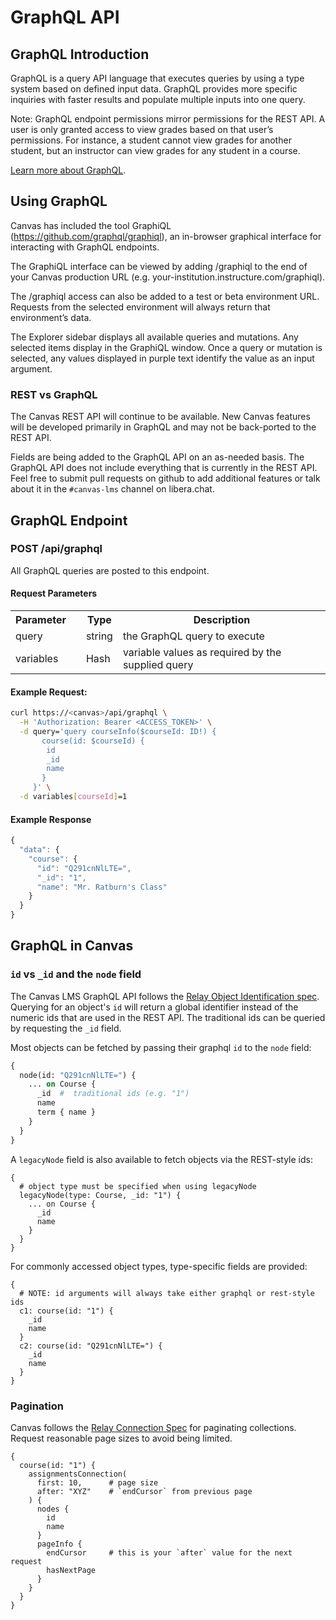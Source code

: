 GraphQL API
===============================

## GraphQL Introduction

GraphQL is a query API language that executes queries by using a type system
based on defined input data. GraphQL provides more specific inquiries with
faster results and populate multiple inputs into one query.

Note: GraphQL endpoint permissions mirror permissions for the REST API. A
user is only granted access to view grades based on that user’s permissions.
For instance, a student cannot view grades for another student, but an
instructor can view grades for any student in a course.

[Learn more about GraphQL](https://graphql.org/learn/).

## Using GraphQL

Canvas has included the tool GraphiQL (https://github.com/graphql/graphiql), an
in-browser graphical interface for interacting with GraphQL endpoints.

The GraphiQL interface can be viewed by adding /graphiql to the end of your
Canvas production URL (e.g. your-institution.instructure.com/graphiql).

The /graphiql access can also be added to a test or beta environment URL.
Requests from the selected environment will always return that environment’s
data.

The Explorer sidebar displays all available queries and mutations. Any selected
items display in the GraphiQL window. Once a query or mutation is selected, any
values displayed in purple text identify the value as an input argument.

### REST vs GraphQL

The Canvas REST API will continue to be available.  New Canvas features will be
developed primarily in GraphQL and may not be back-ported to the REST API.

Fields are being added to the GraphQL API on an as-needed basis.  The GraphQL
API does not include everything that is currently in the REST API.  Feel free
to submit pull requests on github to add additional features or talk about it
in the `#canvas-lms` channel on libera.chat.

## GraphQL Endpoint

<div class="method_details">
  <h3 class="endpoint">POST /api/graphql</h3>
</div>

All GraphQL queries are posted to this endpoint.

#### Request Parameters

<table class="request-params">
  <tr>
    <th class="param-name">Parameter</th>
    <th class="param-req"></th>
    <th class="param-type">Type</th>
    <th class="param-desc">Description</th>
  </tr>
  <tr class="request-param">
    <td>query</td>
    <td></td>
    <td>string</td>
    <td>the GraphQL query to execute</td>
  </tr>
  <tr class="request-param">
    <td>variables</td>
    <td></td>
    <td>Hash</td>
    <td>variable values as required by the supplied query</td>
  </tr>
</table>

#### Example Request:

```bash
curl https://<canvas>/api/graphql \
  -H 'Authorization: Bearer <ACCESS_TOKEN>' \
  -d query='query courseInfo($courseId: ID!) {
       course(id: $courseId) {
        id
        _id
        name
       }
     }' \
  -d variables[courseId]=1
```

#### Example Response

```js
{
  "data": {
    "course": {
      "id": "Q291cnNlLTE=",
      "_id": "1",
      "name": "Mr. Ratburn's Class"
    }
  }
}
```

## GraphQL in Canvas

### `id` vs `_id` and the `node` field

The Canvas LMS GraphQL API follows the [Relay Object Identification
spec](https://relay.dev/graphql/objectidentification.htm).
Querying for an object's `id` will return a global identifier instead of the
numeric ids that are used in the REST API.  The traditional ids can be queried
by requesting the `_id` field.

Most objects can be fetched by passing their graphql `id` to the
`node` field:

```graphql
{
  node(id: "Q291cnNlLTE=") {
    ... on Course {
      _id  #  traditional ids (e.g. "1")
      name
      term { name }
    }
  }
}
```

A `legacyNode` field is also available to fetch objects via the
REST-style ids:

```
{
  # object type must be specified when using legacyNode
  legacyNode(type: Course, _id: "1") {
    ... on Course {
      _id
      name
    }
  }
}
```

For commonly accessed object types, type-specific fields are provided:

```
{
  # NOTE: id arguments will always take either graphql or rest-style ids
  c1: course(id: "1") {
    _id
    name
  }
  c2: course(id: "Q291cnNlLTE=") {
    _id
    name
  }
}
```

### Pagination

Canvas follows the [Relay Connection
Spec](https://facebook.github.io/relay/graphql/connections.htm)
for paginating collections.  Request reasonable page sizes to avoid
being limited.

```
{
  course(id: "1") {
    assignmentsConnection(
      first: 10,      # page size
      after: "XYZ"    # `endCursor` from previous page
    ) {
      nodes {
        id
        name
      }
      pageInfo {
        endCursor     # this is your `after` value for the next request
        hasNextPage
      }
    }
  }
}
```
